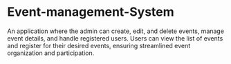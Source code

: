 # Event-management-System
An application where the admin can create, edit, and delete events, manage event details, and handle registered users. Users can view the list of events and register for their desired events, ensuring streamlined event organization and participation.
